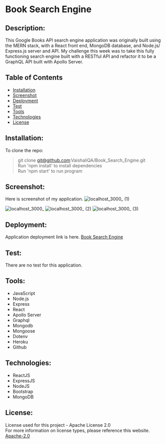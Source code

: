 # Book Search Engine

## Description:

This Google Books API search engine application was originally built using the MERN stack, with a React front end, MongoDB database, and Node.js/ Express.js server and API. My challenge this week was to take this fully functioning search engine built with a RESTful API and refactor it to be a GraphQL API built with Apollo Server. 

## Table of Contents

- [Installation](#installation)
- [Screenshot](#screenshot)
- [Deployment](#deployment)
- [Test](#test)
- [Tools](#tools)
- [Technologies](#technologies)
- [License](#license)

## Installation:

To clone the repo: <br>

> git clone git@github.com:VaishaliQA/Book_Search_Engine.git <br>
> Run 'npm install' to install dependencies <br>
> Run 'npm start' to run program <br>

## Screenshot:

Here is screenshot of my application.
![localhost_3000_ (1)](https://user-images.githubusercontent.com/54869821/205473673-c01d77ae-8f8c-4967-a0e5-30ddc486d947.png)

![localhost_3000_](https://user-images.githubusercontent.com/54869821/205473674-825d5063-0250-4779-97f0-c9641ae2ad3c.png)
![localhost_3000_ (2)](https://user-images.githubusercontent.com/54869821/205473766-043a8077-e4f9-407b-98ce-252ed5229f0c.png)
![localhost_3000_ (3)](https://user-images.githubusercontent.com/54869821/205473768-5f941512-fc43-4799-a3b5-c0de50c6da8b.png)


## Deployment:

Application deployment link is here.
<a href="https://book-search-engine-app1.herokuapp.com/"> Book Search Engine </a>

## Test:

There are no test for this application.

## Tools:

- JavaScript
- Node.js
- Express
- React
- Apollo Server
- Graphql
- Mongodb
- Mongoose
- Dotenv
- Heroku
- Github

## Technologies:

- ReactJS
- ExpressJS
- NodeJS
- Bootstrap
- MongoDB

## License:

License used for this project - Apache License 2.0 <br>
For more information on license types, please reference this website. <br>
<a href="LICENSE"> Apache-2.0 </a>
